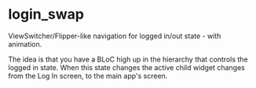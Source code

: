 # login_swap

ViewSwitcher/Flipper-like navigation for logged in/out state - with animation.

The idea is that you have a BLoC high up in the hierarchy that controls the logged in state. When 
this state changes the active child widget changes from the Log In screen, to the main app's screen.


